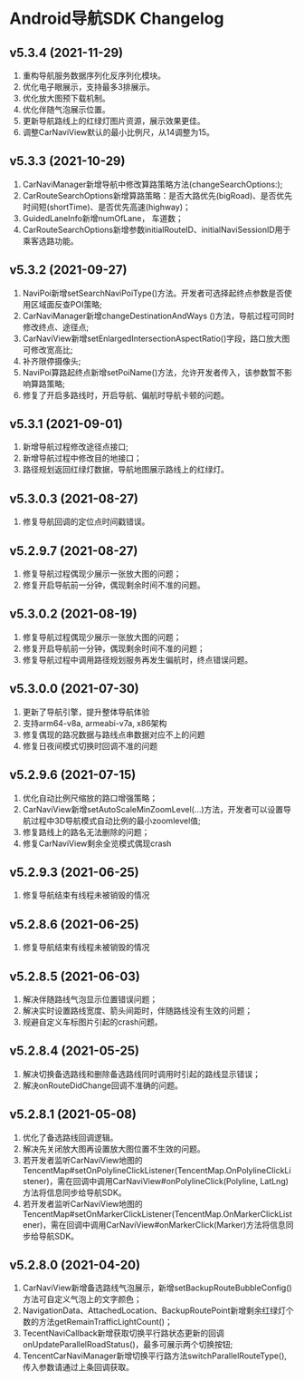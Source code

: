# Android导航SDK Changelog

## v5.3.4 (2021-11-29)
1.	重构导航服务数据序列化反序列化模块。
2. 优化电子眼展示，支持最多3排展示。
3. 优化放大图预下载机制。
4. 优化伴随气泡展示位置。
5. 更新导航路线上的红绿灯图片资源，展示效果更佳。
6. 调整CarNaviView默认的最小比例尺，从14调整为15。

## v5.3.3 (2021-10-29)
1. CarNaviManager新增导航中修改算路策略方法(changeSearchOptions:);
2. CarRouteSearchOptions新增算路策略：是否大路优先(bigRoad)、是否优先时间短(shortTime)、是否优先高速(highway)；
3. GuidedLaneInfo新增numOfLane， 车道数；
4. CarRouteSearchOptions新增参数initialRouteID、initialNaviSessionID用于乘客选路功能。

## v5.3.2 (2021-09-27)
1. NaviPoi新增setSearchNaviPoiType()方法。开发者可选择起终点参数是否使用区域面反查POI策略;
2. CarNaviManager新增changeDestinationAndWays ()方法，导航过程可同时修改终点、途径点;
3. CarNaviView新增setEnlargedIntersectionAspectRatio()字段，路口放大图可修改宽高比;
4. 补齐限停摄像头;
5. NaviPoi算路起终点新增setPoiName()方法，允许开发者传入，该参数暂不影响算路策略;
6. 修复了开启多路线时，开启导航、偏航时导航卡顿的问题。

## v5.3.1 (2021-09-01)
1. 新增导航过程修改途径点接口;
2. 新增导航过程中修改目的地接口；
3. 路径规划返回红绿灯数据，导航地图展示路线上的红绿灯。


## v5.3.0.3 (2021-08-27)
1. 修复导航回调的定位点时间戳错误。

## v5.2.9.7 (2021-08-27)
1. 修复导航过程偶现少展示一张放大图的问题；
2. 修复开启导航前一分钟，偶现剩余时间不准的问题。

## v5.3.0.2 (2021-08-19)
1. 修复导航过程偶现少展示一张放大图的问题；
2. 修复开启导航前一分钟，偶现剩余时间不准的问题；
3. 修复导航过程中调用路径规划服务再发生偏航时，终点错误问题。

## v5.3.0.0 (2021-07-30)
1. 更新了导航引擎，提升整体导航体验
2. 支持arm64-v8a, armeabi-v7a, x86架构
3. 修复偶现的路况数据与路线点串数据对应不上的问题
4. 修复日夜间模式切换时回调不准的问题

## v5.2.9.6 (2021-07-15)
1. 优化自动比例尺缩放的路口增强策略；
2. CarNaviView新增setAutoScaleMinZoomLevel(…)方法，开发者可以设置导航过程中3D导航模式自动比例的最小zoomlevel值;
3. 修复路线上的路名无法删除的问题；
4. 修复CarNaviView剩余全览模式偶现crash

## v5.2.9.3 (2021-06-25)
1. 修复导航结束有线程未被销毁的情况

## v5.2.8.6 (2021-06-25)
1. 修复导航结束有线程未被销毁的情况

## v5.2.8.5 (2021-06-03)
1. 解决伴随路线气泡显示位置错误问题；
2. 解决实时设置路线宽度、箭头间距时，伴随路线没有生效的问题；
3. 规避自定义车标图片引起的crash问题。

## v5.2.8.4 (2021-05-25)
1. 解决切换备选路线和删除备选路线同时调用时引起的路线显示错误；
2. 解决onRouteDidChange回调不准确的问题。

## v5.2.8.1 (2021-05-08)
1. 优化了备选路线回调逻辑。
2. 解决先关闭放大图再设置放大图位置不生效的问题。
3. 若开发者监听CarNaviView地图的TencentMap#setOnPolylineClickListener(TencentMap.OnPolylineClickListener)，需在回调中调用CarNaviView#onPolylineClick(Polyline, LatLng)方法将信息同步给导航SDK。
4. 若开发者监听CarNaviView地图的TencentMap#setOnMarkerClickListener(TencentMap.OnMarkerClickListener)，需在回调中调用CarNaviView#onMarkerClick(Marker)方法将信息同步给导航SDK。

## v5.2.8.0 (2021-04-20)
1. CarNaviView新增备选路线气泡展示，新增setBackupRouteBubbleConfig() 方法可自定义气泡上的文字颜色；
2. NavigationData、AttachedLocation、BackupRoutePoint新增剩余红绿灯个数的方法getRemainTrafficLightCount()；
3. TecentNaviCallback新增获取切换平行路状态更新的回调onUpdateParallelRoadStatus()，最多可展示两个切换按钮;
4. TencentCarNaviManager新增切换平行路方法switchParallelRouteType(), 传入参数请通过上条回调获取。
